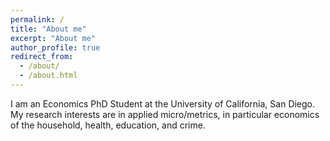 ```yaml
---
permalink: /
title: "About me"
excerpt: "About me"
author_profile: true
redirect_from: 
  - /about/
  - /about.html
---
```


I am an Economics PhD Student at the University of California, San Diego. My research interests are in applied micro/metrics, in particular economics of the household, health, education, and crime.

